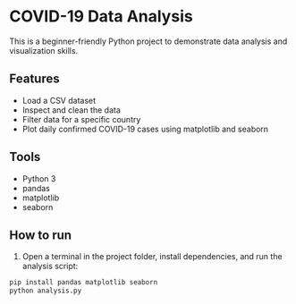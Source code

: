 # COVID-19 Data Analysis

This is a beginner-friendly Python project to demonstrate data analysis and visualization skills.

## Features
- Load a CSV dataset
- Inspect and clean the data
- Filter data for a specific country
- Plot daily confirmed COVID-19 cases using matplotlib and seaborn

## Tools
- Python 3
- pandas
- matplotlib
- seaborn

## How to run
1. Open a terminal in the project folder, install dependencies, and run the analysis script:
```bash
pip install pandas matplotlib seaborn
python analysis.py
